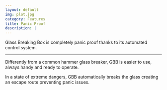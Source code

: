 ```yaml
---
layout: default
img: plot.jpg
category: Features
title: Panic Proof
description: |
---
```

  Glass Breaking Box is completely panic proof thanks to its automated control system. 

 ----

  Differently from a common hammer glass breaker, GBB is easier to use, always handy and ready to operate.

  In a state of extreme dangers, GBB automatically breaks the glass creating an escape route preventing panic issues. 